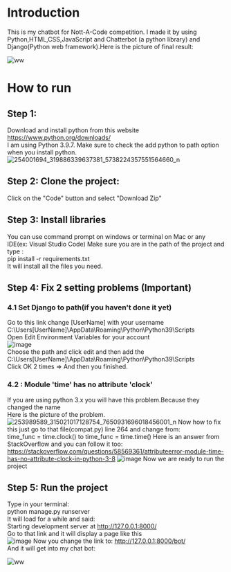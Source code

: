 # Introduction
This is my chatbot for Nott-A-Code competition. I made it by using Python,HTML,CSS,JavaScript and Chatterbot (a python library) and Django(Python web framework).Here is the picture of final result:

![ww](https://user-images.githubusercontent.com/89083229/141963097-a0c37e24-30ec-4579-b66d-52f6124bbf40.PNG)


# How to run 
## Step 1:
Download and install python from this website<br>
https://www.python.org/downloads/<br>
I am using Python 3.9.7. Make sure to check the add python to path option when you install python.
![254001694_319886339637381_5738224357551564660_n](https://user-images.githubusercontent.com/89083229/142131890-cd73d164-ac6c-4445-a925-ee895d2cae68.jpg)
## Step 2: Clone the project:
Click on the "Code" button and select "Download Zip"
## Step 3: Install libraries
You can use command prompt on windows or terminal on Mac or any IDE(ex: Visual Studio Code)
Make sure you are in the path of the project and type : <br>
pip install -r requirements.txt<br>
It will install all the files you need.
## Step 4: Fix 2 setting problems (Important)
### 4.1 Set Django to path(if you haven't done it yet)
Go to this link change [UserName] with your username <br>
C:\Users\[UserName]\AppData\Roaming\Python\Python39\Scripts  <br>
Open Edit Environment Variables for your account <br>
![image](https://user-images.githubusercontent.com/89083229/142130964-51cef241-69b6-407e-84e3-4d7e516e2a77.png) <br>
Choose the path and click edit and then add the C:\Users\[UserName]\AppData\Roaming\Python\Python39\Scripts <br>
Click OK 2 times => And then you finished.
### 4.2 :  Module 'time' has no attribute 'clock'
If you are using python 3.x you will have this problem.Because they changed the name <br>
Here is the picture of the problem.
![253989589_315021017128754_7650931696018456001_n](https://user-images.githubusercontent.com/89083229/142133290-1c116630-6c77-4503-87d2-a4bfd1282449.jpg)
Now how to fix this just go to that file(compat.py) line 264 and change from: <br>
time_func = time.clock() to time_func = time.time()
Here is an answer from StackOverflow and you can follow it too: <br>
https://stackoverflow.com/questions/58569361/attributeerror-module-time-has-no-attribute-clock-in-python-3-8
![image](https://user-images.githubusercontent.com/89083229/142133607-765082f9-9fbb-422a-a736-21258659943e.png)
Now we are ready to run the project 

## Step 5: Run the project
Type in your terminal:<br> python manage.py runserver <br>
It will load for a while and said: <br>
Starting development server at http://127.0.0.1:8000/ <br>
Go to that link and it will display a page like this<br>
![image](https://user-images.githubusercontent.com/89083229/141965894-5f58d8ce-5f6d-4f3b-8d95-43817a1e309e.png)
Now you change the link to: http://127.0.0.1:8000/bot/ <br>
And it will get into my chat bot:

![ww](https://user-images.githubusercontent.com/89083229/141966330-dfb7f1f2-11b6-4e1b-ac3b-67e20943d3bb.PNG)






